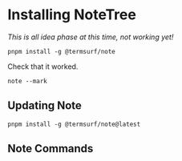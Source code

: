 # Installing NoteTree

_This is all idea phase at this time, not working yet!_

```
pnpm install -g @termsurf/note
```

Check that it worked.

```
note --mark
```

## Updating Note

```
pnpm install -g @termsurf/note@latest
```

## Note Commands

